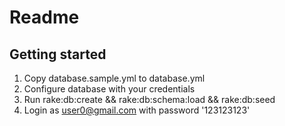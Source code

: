 # Readme

## Getting started

1. Copy database.sample.yml to database.yml
2. Configure database with your credentials
3. Run rake:db:create && rake:db:schema:load && rake:db:seed
4. Login as user0@gmail.com with password '123123123'

